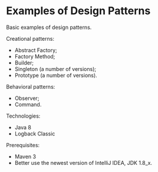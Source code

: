 # Examples of Design Patterns

Basic examples of design patterns.

Creational patterns:
- Abstract Factory;
- Factory Method;
- Builder;
- Singleton (a number of versions);
- Prototype (a number of versions).

Behavioral patterns:
- Observer;
- Command.

Technologies:
- Java 8
- Logback Classic

Prerequisites:
- Maven 3
- Better use the newest version of IntelliJ IDEA, JDK 1.8_x.
